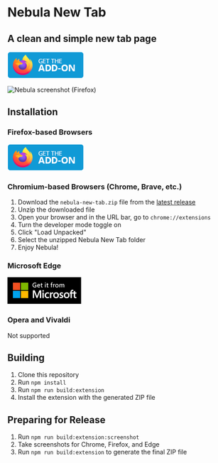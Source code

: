 # Nebula New Tab
## A clean and simple new tab page

[![Get Nebula New Tab on Firefox](docs/get-addon-firefox.png)](https://addons.mozilla.org/en-US/firefox/addon/nebula-new-tab/)

![Nebula screenshot (Firefox)](docs/nebula-new-tab-screenshot-firefox.png)

## Installation
### Firefox-based Browsers
[![Get Nebula New Tab on Firefox](docs/get-addon-firefox.png)](https://addons.mozilla.org/en-US/firefox/addon/nebula-new-tab/)

### Chromium-based Browsers (Chrome, Brave, etc.)
1. Download the `nebula-new-tab.zip` file from the [latest release](https://github.com/hkamran80/nebula-new-tab/releases/latest/download/nebula-new-tab.zip)
2. Unzip the downloaded file
3. Open your browser and in the URL bar, go to `chrome://extensions`
4. Turn the developer mode toggle on
5. Click "Load Unpacked"
6. Select the unzipped Nebula New Tab folder
7. Enjoy Nebula!

### Microsoft Edge
[![Get Nebula New Tab on Microsoft Edge](docs/get-addon-edge.png)](https://microsoftedge.microsoft.com/addons/detail/iagkoeigpdjjchjinnjjjgkanpcmknhj)

### Opera and Vivaldi
Not supported

## Building
1. Clone this repository
2. Run `npm install`
3. Run `npm run build:extension`
4. Install the extension with the generated ZIP file

## Preparing for Release
1. Run `npm run build:extension:screenshot`
2. Take screenshots for Chrome, Firefox, and Edge
3. Run `npm run build:extension` to generate the final ZIP file
